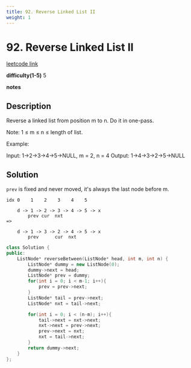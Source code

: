 ```yaml
---
title: 92. Reverse Linked List II
weight: 1
---
```

# 92. Reverse Linked List II
[leetcode link](https://leetcode.com/problems/reverse-linked-list-ii/)

**difficulty(1-5)** 
5

**notes**   


## Description
Reverse a linked list from position m to n. Do it in one-pass.

Note: 1 ≤ m ≤ n ≤ length of list.

Example:

Input: 1->2->3->4->5->NULL, m = 2, n = 4
Output: 1->4->3->2->5->NULL

## Solution

`prev` is fixed and never moved, it's always the last node before m.

```
idx 0    1    2    3    4    5  

    d -> 1 -> 2 -> 3 -> 4 -> 5 -> x
        prev cur  nxt
=>

    d -> 1 -> 3 -> 2 -> 4 -> 5 -> x
        prev      cur  nxt
```
```c++
class Solution {
public:
    ListNode* reverseBetween(ListNode* head, int m, int n) {
        ListNode* dummy = new ListNode(0);
        dummy->next = head;
        ListNode* prev = dummy;
        for(int i = 0; i < m-1; i++){
            prev = prev->next;
        }
        ListNode* tail = prev->next;
        ListNode* nxt = tail->next;

        for(int i = 0; i < (n-m); i++){
            tail->next = nxt->next;
            nxt->next = prev->next;
            prev->next = nxt;
            nxt = tail->next;
        }
        return dummy->next;
    }
};
```


